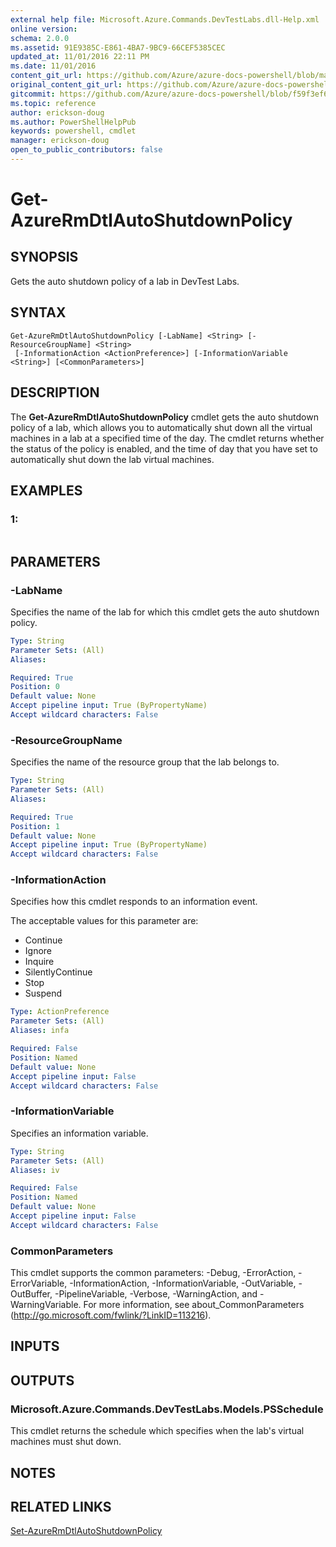 ```yaml
---
external help file: Microsoft.Azure.Commands.DevTestLabs.dll-Help.xml
online version:
schema: 2.0.0
ms.assetid: 91E9385C-E861-4BA7-9BC9-66CEF5385CEC
updated_at: 11/01/2016 22:11 PM
ms.date: 11/01/2016
content_git_url: https://github.com/Azure/azure-docs-powershell/blob/master/azureps-cmdlets-docs/ResourceManager/AzureRM.DevTestLabs/v1.0.3/Get-AzureRmDtlAutoShutdownPolicy.md
original_content_git_url: https://github.com/Azure/azure-docs-powershell/blob/master/azureps-cmdlets-docs/ResourceManager/AzureRM.DevTestLabs/v1.0.3/Get-AzureRmDtlAutoShutdownPolicy.md
gitcommit: https://github.com/Azure/azure-docs-powershell/blob/f59f3ef60bc592383812213e69fd77ba950759ed
ms.topic: reference
author: erickson-doug
ms.author: PowerShellHelpPub
keywords: powershell, cmdlet
manager: erickson-doug
open_to_public_contributors: false
---
```


# Get-AzureRmDtlAutoShutdownPolicy

## SYNOPSIS
Gets the auto shutdown policy of a lab in DevTest Labs.

## SYNTAX

```
Get-AzureRmDtlAutoShutdownPolicy [-LabName] <String> [-ResourceGroupName] <String>
 [-InformationAction <ActionPreference>] [-InformationVariable <String>] [<CommonParameters>]
```

## DESCRIPTION
The **Get-AzureRmDtlAutoShutdownPolicy** cmdlet gets the auto shutdown policy of a lab, which allows you to automatically shut down all the virtual machines in a lab at a specified time of the day.
The cmdlet returns whether the status of the policy is enabled, and the time of day that you have set to automatically shut down the lab virtual machines.

## EXAMPLES

### 1:
```

```

## PARAMETERS

### -LabName
Specifies the name of the lab for which this cmdlet gets the auto shutdown policy.

```yaml
Type: String
Parameter Sets: (All)
Aliases: 

Required: True
Position: 0
Default value: None
Accept pipeline input: True (ByPropertyName)
Accept wildcard characters: False
```

### -ResourceGroupName
Specifies the name of the resource group that the lab belongs to.

```yaml
Type: String
Parameter Sets: (All)
Aliases: 

Required: True
Position: 1
Default value: None
Accept pipeline input: True (ByPropertyName)
Accept wildcard characters: False
```

### -InformationAction
Specifies how this cmdlet responds to an information event.

The acceptable values for this parameter are:

- Continue
- Ignore
- Inquire
- SilentlyContinue
- Stop
- Suspend

```yaml
Type: ActionPreference
Parameter Sets: (All)
Aliases: infa

Required: False
Position: Named
Default value: None
Accept pipeline input: False
Accept wildcard characters: False
```

### -InformationVariable
Specifies an information variable.

```yaml
Type: String
Parameter Sets: (All)
Aliases: iv

Required: False
Position: Named
Default value: None
Accept pipeline input: False
Accept wildcard characters: False
```

### CommonParameters
This cmdlet supports the common parameters: -Debug, -ErrorAction, -ErrorVariable, -InformationAction, -InformationVariable, -OutVariable, -OutBuffer, -PipelineVariable, -Verbose, -WarningAction, and -WarningVariable. For more information, see about_CommonParameters (http://go.microsoft.com/fwlink/?LinkID=113216).

## INPUTS

## OUTPUTS

### Microsoft.Azure.Commands.DevTestLabs.Models.PSSchedule
This cmdlet returns the schedule which specifies when the lab's virtual machines must shut down.

## NOTES

## RELATED LINKS

[Set-AzureRmDtlAutoShutdownPolicy](./Set-AzureRmDtlAutoShutdownPolicy.md)


